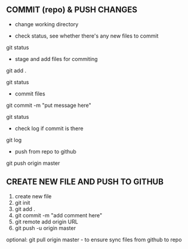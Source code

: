 ## COMMIT (repo) & PUSH CHANGES

* change working directory

* check status, see whether there's any new files to commit

git status

* stage and add files for commiting

git add .

git status

* commit files

git commit -m "put message here"

git status

* check log if commit is there

git log


* push from repo to github

git push origin master

## CREATE NEW FILE AND PUSH TO GITHUB

1. create new file
2. git init
3. git add .
4. git commit -m "add comment here"
5. git remote add origin URL
6. git push -u origin master

optional: git pull origin master - to ensure sync files from github to repo